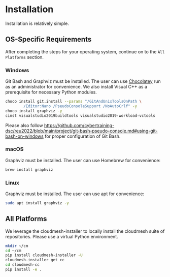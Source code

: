 # Installation

Installation is relatively simple.

## OS-Specific Requirements

After completing the steps for your operating system, 
continue on to the `All Platforms` section.

### Windows

Git Bash and Graphviz must be installed. The user can use [Chocolatey](https://chocolatey.org/install) run as
an administrator for convenience. We also install Visual C++ as
a prerequisite for necessary Python modules.

```bash
choco install git.install --params "/GitAndUnixToolsOnPath \
        /Editor:Nano /PseudoConsoleSupport /NoAutoCrlf" -y
choco install graphviz -y
cinst visualstudio2019buildtools visualstudio2019-workload-vctools
```

Please also follow <https://github.com/cybertraining-dsc/reu2022/blob/main/project/git-bash-pseudo-console.md#using-git-bash-on-windows>
for proper configuration of Git Bash.

### macOS

Graphviz must be installed. The user can use Homebrew for convenience:

```zsh
brew install graphviz
```

### Linux

Graphviz must be installed. The user can use apt for convenience:

```bash
sudo apt install graphviz -y
```

## All Platforms

We leverage the cloudmesh-installer
to locally install the cloudmesh suite of repositories. Please use
a virtual Python environment.

```bash
mkdir ~/cm
cd ~/cm
pip install cloudmesh-installer -U
cloudmesh-installer get cc
cd cloudmesh-cc
pip install -e .
```